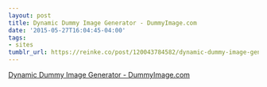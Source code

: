 ```yaml
---
layout: post
title: Dynamic Dummy Image Generator - DummyImage.com
date: '2015-05-27T16:04:45-04:00'
tags:
- sites
tumblr_url: https://reinke.co/post/120043784582/dynamic-dummy-image-generator-dummyimagecom
---
```

[Dynamic Dummy Image Generator - DummyImage.com](http://dummyimage.com/)  
